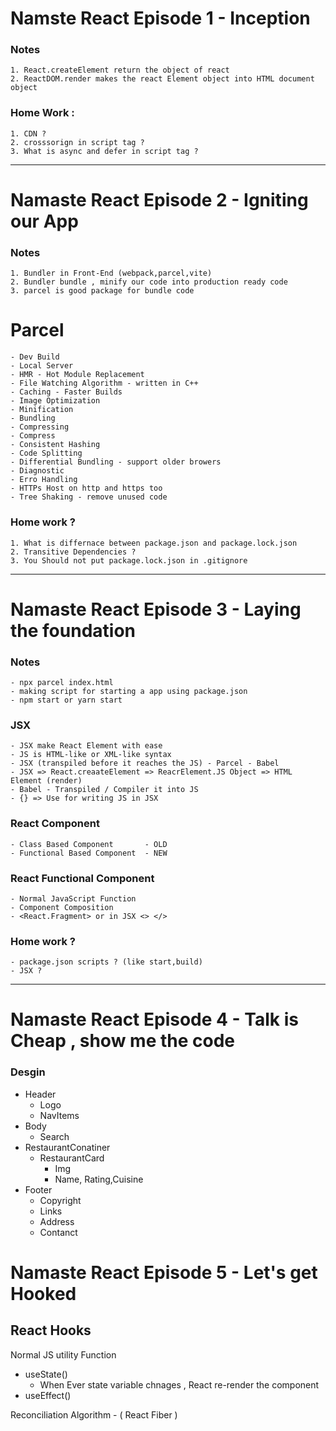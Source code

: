 # Namste React Episode 1 - Inception

### Notes 
    1. React.createElement return the object of react
    2. ReactDOM.render makes the react Element object into HTML document object 


### Home Work :
	1. CDN ?
	2. crosssorign in script tag ?
    3. What is async and defer in script tag ?

---

# Namaste React Episode 2 - Igniting our App

### Notes 
	1. Bundler in Front-End (webpack,parcel,vite)
	2. Bundler bundle , minify our code into production ready code
	3. parcel is good package for bundle code

# Parcel 
	- Dev Build
	- Local Server
	- HMR - Hot Module Replacement
	- File Watching Algorithm - written in C++
	- Caching - Faster Builds  
	- Image Optimization
	- Minification
	- Bundling
	- Compressing
	- Compress
	- Consistent Hashing
	- Code Splitting
	- Differential Bundling - support older browers
	- Diagnostic 
	- Erro Handling
	- HTTPs Host on http and https too
	- Tree Shaking - remove unused code 
	


### Home work ?
	
	1. What is differnace between package.json and package.lock.json
	2. Transitive Dependencies ?
	3. You Should not put package.lock.json in .gitignore

---
# Namaste React Episode 3 - Laying the foundation

### Notes 
    - npx parcel index.html
    - making script for starting a app using package.json
    - npm start or yarn start


### JSX 
    - JSX make React Element with ease
    - JS is HTML-like or XML-like syntax
    - JSX (transpiled before it reaches the JS) - Parcel - Babel
    - JSX => React.creaateElement => ReacrElement.JS Object => HTML Element (render)
    - Babel - Transpiled / Compiler it into JS
    - {} => Use for writing JS in JSX

### React Component
    - Class Based Component       - OLD 
    - Functional Based Component  - NEW

### React Functional Component 
    - Normal JavaScript Function
    - Component Composition
    - <React.Fragment> or in JSX <> </>

	


### Home work ?
    - package.json scripts ? (like start,build)
    - JSX ?

---


# Namaste React Episode 4 - Talk is Cheap , show me the code

### Desgin

- Header
	- Logo
	- NavItems
- Body
	- Search
 - RestaurantConatiner
 	- RestaurantCard
		- Img
		- Name, Rating,Cuisine
- Footer
	- Copyright
 	- Links
 	- Address
	- Contanct
 

 # Namaste React Episode 5 - Let's get Hooked

 ## React Hooks
 Normal JS utility Function 
 - useState() 
	- When Ever state variable chnages , React re-render the component
 - useEffect()


 Reconciliation Algorithm - ( React Fiber )

